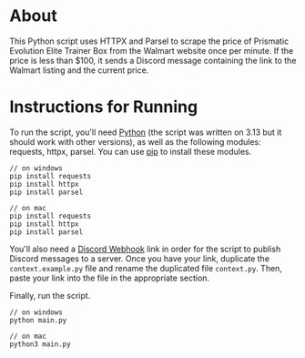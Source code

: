 # About
This Python script uses HTTPX and Parsel to scrape the price of Prismatic Evolution Elite Trainer Box from the Walmart website once per minute. If the price is less than $100, it sends a Discord message containing the link to the Walmart listing and the current price. 

# Instructions for Running
To run the script, you'll need [Python](https://www.python.org/downloads/) (the script was written on 3.13 but it should work with other versions), as well as the following modules: requests, httpx, parsel. You can use [pip](https://pip.pypa.io/en/stable/installation/) to install these modules.

```
// on windows
pip install requests
pip install httpx
pip install parsel

// on mac
pip install requests
pip install httpx
pip install parsel
```

You'll also need a [Discord Webhook](https://support.discord.com/hc/en-us/articles/228383668-Intro-to-Webhooks) link in order for the script to publish Discord messages to a server. Once you have your link, duplicate the `context.example.py` file and rename the duplicated file `context.py`. Then, paste your link into the file in the appropriate section.

Finally, run the script.

```
// on windows
python main.py

// on mac
python3 main.py
```
